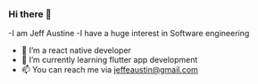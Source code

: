 ### Hi there 👋
-I am Jeff Austine 
-I have a huge interest in Software engineering
- 🔭 I’m a react native developer 
- 🌱 I’m currently learning flutter app development
- 📫 You can reach me via jeffeaustin@gmail.com
